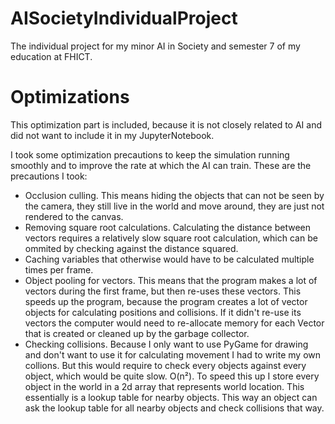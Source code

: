 # AISocietyIndividualProject
The individual project for my minor AI in Society and semester 7 of my education at FHICT.


# Optimizations
This optimization part is included, because it is not closely related to AI and did not want to include it in my JupyterNotebook.

I took some optimization precautions to keep the simulation running smoothly and to improve the rate at which the AI can train.
These are the precautions I took:
- Occlusion culling. This means hiding the objects that can not be seen by the camera, they still live in the world and move around, they are just not rendered to the canvas.
- Removing square root calculations. Calculating the distance between vectors requires a relatively slow square root calculation, which can be ommited by checking against the distance squared.
- Caching variables that otherwise would have to be calculated multiple times per frame.
- Object pooling for vectors. This means that the program makes a lot of vectors during the first frame, but then re-uses these vectors. This speeds up the program, because the program creates a lot of vector objects for calculating positions and collisions. If it didn't re-use its vectors the computer would need to re-allocate memory for each Vector that is created or cleaned up by the garbage collector.
- Checking collisions. Because I only want to use PyGame for drawing and don't want to use it for calculating movement I had to write my own collions. But this would require to check every objects against every object, which would be quite slow. O(n²). To speed this up I store every object in the world in a 2d array that represents world location. This essentially is a lookup table for nearby objects. This way an object can ask the lookup table for all nearby objects and check collisions that way.
